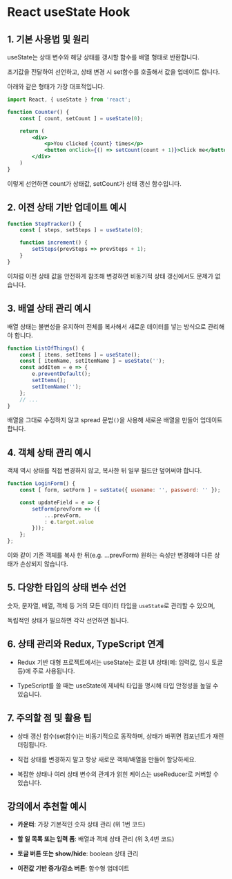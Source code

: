 # React useState Hook

## 1. 기본 사용법 및 원리

useState는 상태 변수와 해당 상태를 갱시할 함수를 배열 형태로 반환합니다.

초기값을 전달하여 선언하고, 상태 변경 시 set함수를 호출해서 값을 업데이트 합니다.

아래와 같은 형태가 가장 대표적입니다.

```jsx
import React, { useState } from 'react';

function Counter() {
    const [ count, setCount ] = useState(0);

    return (
        <div>
            <p>You clicked {count} times</p>
            <button onClick={() => setCount(count + 1)}>Click me</button>
        </div>
    )
}
```

이렇게 선언하면 count가 상태값, setCount가 상태 갱신 함수입니다.

## 2. 이전 상태 기반 업데이트 예시

```jsx
function StepTracker() {
    const [ steps, setSteps ] = useState(0);

    function increment() {
        setSteps(prevSteps => prevSteps + 1);
    }
}
```

이처럼 이전 상태 값을 안전하게 참조해 변경하면 비동기적 상태 갱신에서도 문제가 없습니다.

## 3. 배열 상태 관리 예시

배열 상태는 불변성을 유지하며 전체를 복사해서 새로운 데이터를 넣는 방식으로 관리해야 합니다.

```jsx
function ListOfThings() {
    const [ items, setItems ] = useState();
    const [ itemName, setItemName ] = useState('');
    const addItem = e => {
        e.preventDefault();
        setItems();
        setItemName('');
    };
    // ...
}
```

배열을 그대로 수정하지 않고 spread 문법`()`을 사용해 새로운 배열을 만들어 업데이트 합니다.

## 4. 객체 상태 관리 예시

객체 역시 상태를 직접 변경하지 않고, 복사한 뒤 일부 필드만 덮어써야 합니다.

```jsx
function LoginForm() {
    const [ form, setForm ] = seState({ usename: '', password: '' });

    const updateField = e => {
        setForm(prevForm => ({
            ...prevForm,
            : e.target.value
        }));
    };
};
```

이와 같이 기존 객체를 복사 한 뒤(e.g. ...prevForm) 원하는 속성만 변경해야 다른 상태가 손상되지 않습니다.

## 5. 다양한 타입의 상태 변수 선언

숫자, 문자열, 배열, 객체 등 거의 모든 데이터 타입을 `useState`로 관리할 수 있으며,

독립적인 상태가 필요하면 각각 선언하면 됩니다.

## 6. 상태 관리와 Redux, TypeScript 연계

- Redux 기반 대형 프로젝트에서는 useState는 로컬 UI 상태(예: 입력값, 임시 토글 등)에 주로 사용됩니다.

- TypeScript를 쓸 때는 useState에 제네릭 타입을 명시해 타입 안정성을 높일 수 있습니다.

## 7. 주의할 점 및 활용 팁

- 상태 갱신 함수(set함수)는 비동기적으로 동작하며, 상태가 바뀌면 컴포넌트가 재렌더링됩니다.

- 직접 상태를 변경하지 말고 항상 새로운 객체/배열을 만들어 할당하세요.

- 복잡한 상태나 여러 상태 변수의 관계가 얽힌 케이스는 useReducer로 커버할 수 있습니다.

## 강의에서 추천할 예시

- **카운터**: 가장 기본적인 숫자 상태 관리 (위 1번 코드)

- **할 일 목록 또는 입력 폼**: 배열과 객체 상태 관리 (위 3,4번 코드)

- **토글 버튼 또는 show/hide**: boolean 상태 관리

- **이전값 기반 증가/감소 버튼**: 함수형 업데이트